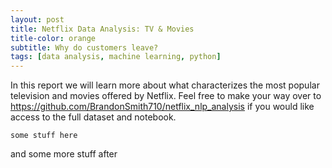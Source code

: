 ```yaml
---
layout: post
title: Netflix Data Analysis: TV & Movies
title-color: orange
subtitle: Why do customers leave?
tags: [data analysis, machine learning, python]
---
```


In this report we will learn more about what characterizes the most popular television and movies offered by Netflix.
Feel free to make your way over to https://github.com/BrandonSmith710/netflix_nlp_analysis if you would like access to the full dataset and notebook.

~~~
some stuff here

~~~

and some more stuff after
